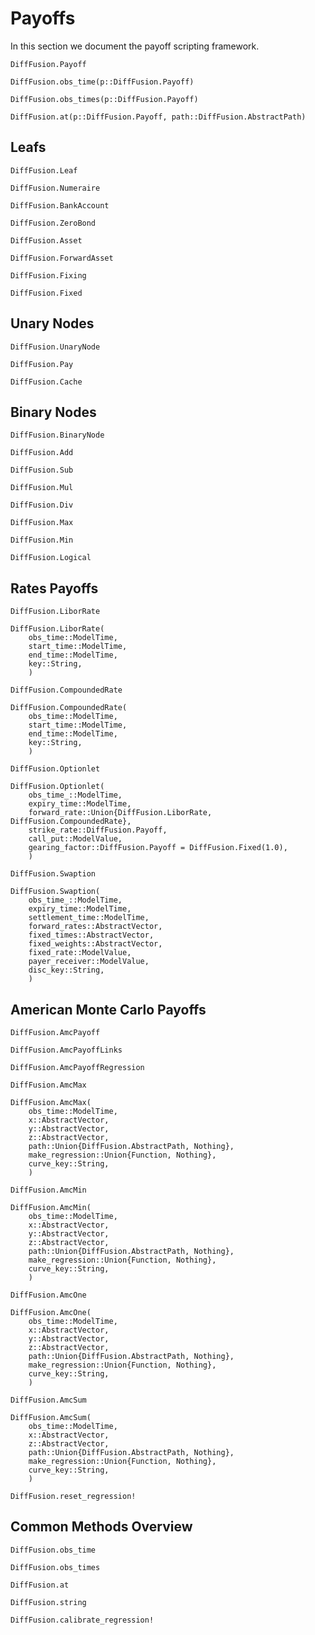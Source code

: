 # Payoffs

In this section we document the payoff scripting framework.

```@docs
DiffFusion.Payoff
```

```@docs
DiffFusion.obs_time(p::DiffFusion.Payoff)
```

```@docs
DiffFusion.obs_times(p::DiffFusion.Payoff)
```

```@docs
DiffFusion.at(p::DiffFusion.Payoff, path::DiffFusion.AbstractPath)
```

## Leafs

```@docs
DiffFusion.Leaf
```

```@docs
DiffFusion.Numeraire
```

```@docs
DiffFusion.BankAccount
```

```@docs
DiffFusion.ZeroBond
```

```@docs
DiffFusion.Asset
```

```@docs
DiffFusion.ForwardAsset
```

```@docs
DiffFusion.Fixing
```

```@docs
DiffFusion.Fixed
```

## Unary Nodes

```@docs
DiffFusion.UnaryNode
```

```@docs
DiffFusion.Pay
```

```@docs
DiffFusion.Cache
```

## Binary Nodes

```@docs
DiffFusion.BinaryNode
```

```@docs
DiffFusion.Add
```

```@docs
DiffFusion.Sub
```

```@docs
DiffFusion.Mul
```

```@docs
DiffFusion.Div
```

```@docs
DiffFusion.Max
```

```@docs
DiffFusion.Min
```

```@docs
DiffFusion.Logical
```

## Rates Payoffs

```@docs
DiffFusion.LiborRate
```

```@docs
DiffFusion.LiborRate(
    obs_time::ModelTime,
    start_time::ModelTime,
    end_time::ModelTime,
    key::String,
    )
```

```@docs
DiffFusion.CompoundedRate
```

```@docs
DiffFusion.CompoundedRate(
    obs_time::ModelTime,
    start_time::ModelTime,
    end_time::ModelTime,
    key::String,
    )
```

```@docs
DiffFusion.Optionlet
```

```@docs
DiffFusion.Optionlet(
    obs_time_::ModelTime,
    expiry_time::ModelTime,
    forward_rate::Union{DiffFusion.LiborRate, DiffFusion.CompoundedRate},
    strike_rate::DiffFusion.Payoff,
    call_put::ModelValue,
    gearing_factor::DiffFusion.Payoff = DiffFusion.Fixed(1.0),
    )
```

```@docs
DiffFusion.Swaption
```

```@docs
DiffFusion.Swaption(
    obs_time_::ModelTime,
    expiry_time::ModelTime,
    settlement_time::ModelTime,
    forward_rates::AbstractVector,
    fixed_times::AbstractVector,
    fixed_weights::AbstractVector,
    fixed_rate::ModelValue,
    payer_receiver::ModelValue,
    disc_key::String,
    )
```



## American Monte Carlo Payoffs

```@docs
DiffFusion.AmcPayoff
```

```@docs
DiffFusion.AmcPayoffLinks
```

```@docs
DiffFusion.AmcPayoffRegression
```

```@docs
DiffFusion.AmcMax
```

```@docs
DiffFusion.AmcMax(
    obs_time::ModelTime,
    x::AbstractVector,
    y::AbstractVector,
    z::AbstractVector,
    path::Union{DiffFusion.AbstractPath, Nothing},
    make_regression::Union{Function, Nothing},
    curve_key::String,
    )
```

```@docs
DiffFusion.AmcMin
```

```@docs
DiffFusion.AmcMin(
    obs_time::ModelTime,
    x::AbstractVector,
    y::AbstractVector,
    z::AbstractVector,
    path::Union{DiffFusion.AbstractPath, Nothing},
    make_regression::Union{Function, Nothing},
    curve_key::String,
    )
```

```@docs
DiffFusion.AmcOne
```

```@docs
DiffFusion.AmcOne(
    obs_time::ModelTime,
    x::AbstractVector,
    y::AbstractVector,
    z::AbstractVector,
    path::Union{DiffFusion.AbstractPath, Nothing},
    make_regression::Union{Function, Nothing},
    curve_key::String,
    )
```

```@docs
DiffFusion.AmcSum
```

```@docs
DiffFusion.AmcSum(
    obs_time::ModelTime,
    x::AbstractVector,
    z::AbstractVector,
    path::Union{DiffFusion.AbstractPath, Nothing},
    make_regression::Union{Function, Nothing},
    curve_key::String,
    )
```

```@docs
DiffFusion.reset_regression!
```

## Common Methods Overview

```@docs
DiffFusion.obs_time
```

```@docs
DiffFusion.obs_times
```

```@docs
DiffFusion.at
```

```@docs
DiffFusion.string
```

```@docs
DiffFusion.calibrate_regression!
```
